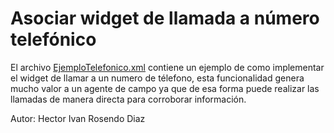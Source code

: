 # Asociar widget de llamada a número telefónico

El archivo [EjemploTelefonico.xml](EjemploTelefonico.xml) contiene un ejemplo de como implementar el widget de llamar a un numero de télefono, esta funcionalidad genera mucho valor a un agente de campo ya que de esa forma puede realizar las llamadas de manera directa para corroborar información.

Autor: Hector Ivan Rosendo Diaz